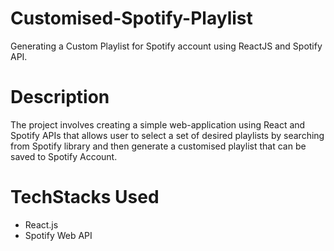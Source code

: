 # Customised-Spotify-Playlist
Generating a Custom Playlist for Spotify account using ReactJS and Spotify API.
# Description
The project involves creating a simple web-application using React and Spotify APIs
that allows user to select a set of desired playlists by searching from Spotify library 
and then generate a customised playlist that can be saved to Spotify Account. 
# TechStacks Used
* React.js
* Spotify Web API
